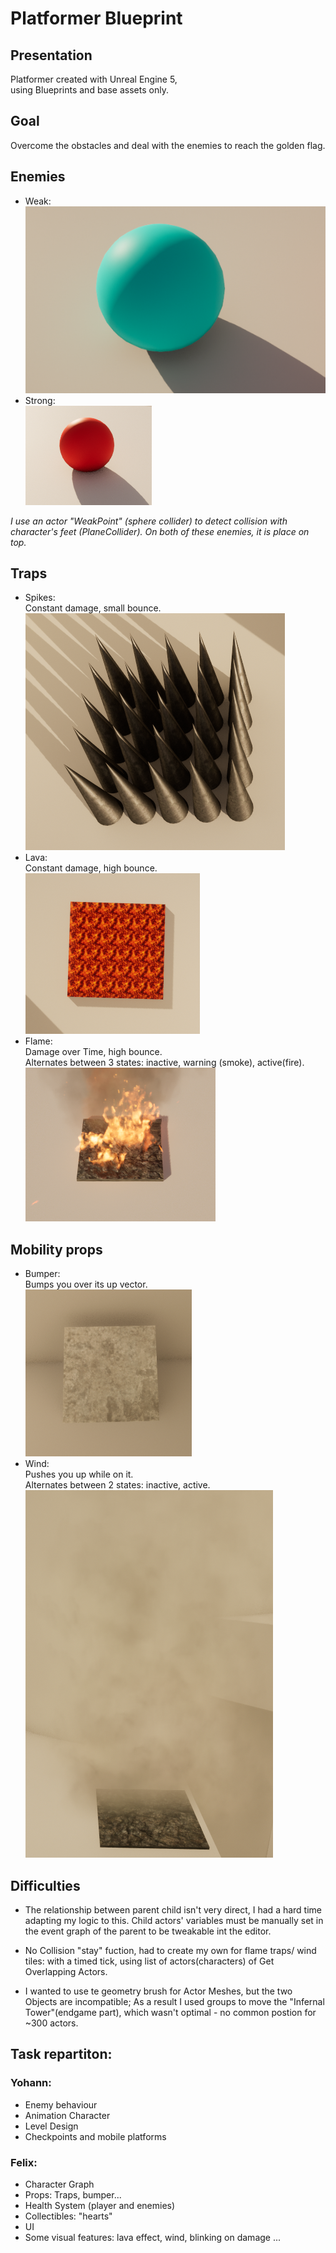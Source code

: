 Platformer Blueprint
==========================

Presentation
------------
Platformer created with Unreal Engine 5,\
using Blueprints and base assets only.

Goal
----------

Overcome the obstacles and deal with the enemies to reach the golden flag. 

Enemies
---------------------------------------------------
- Weak:\
![png](screens/enemyWeak.png)
- Strong:\
![png](screens/enemyStrong.png)

*I use an actor "WeakPoint" (sphere collider) to detect collision with character's feet (PlaneCollider). On both of these enemies, it is place on top.*

Traps
-----
- Spikes:\
Constant damage, small bounce.\
![png](screens/spikes.png)
- Lava:\
Constant damage, high bounce.\
![png](screens/lava.png)
- Flame:\
Damage over Time, high bounce.\
Alternates between 3 states: inactive, warning (smoke), active(fire).\
![png](screens/flame.png)

Mobility props
--------------
- Bumper:\
Bumps you over its up vector.\
![png](screens/bumper.png)
- Wind:\
Pushes you up while on it.\
Alternates between 2 states: inactive, active.\
![png](screens/wind.png)

Difficulties
-----------

- The relationship between parent child isn't very direct, I had a hard time adapting my logic to this. Child actors' variables must be manually set in the event graph of the parent to be tweakable int the editor.

- No Collision "stay" fuction, had to create my own for flame traps/ wind tiles: with a timed tick, using list of actors(characters) of Get Overlapping Actors.

- I wanted to use te geometry brush for Actor Meshes, but the two Objects are incompatible; As a result I used groups to move the "Infernal Tower"(endgame part), which wasn't optimal - no common postion for ~300 actors.


Task repartiton:
---------------

### Yohann:
- Enemy behaviour
- Animation Character
- Level Design
- Checkpoints and mobile platforms

### Felix:

- Character Graph
- Props: Traps, bumper...
- Health System (player and enemies)
- Collectibles: "hearts"
- UI
- Some visual features: lava effect, wind, blinking on damage ...


